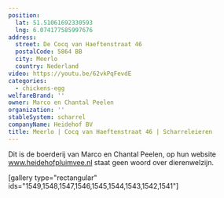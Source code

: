 ```yaml
---
position:
  lat: 51.51061692330593
  lng: 6.074177585997676
address:
  street: De Cocq van Haeftenstraat 46
  postalCode: 5864 BB
  city: Meerlo
  country: Nederland
video: https://youtu.be/62vkPqFevdE
categories:
  - chickens-egg
welfareBrand: ''
owner: Marco en Chantal Peelen
organization: ''
stableSystem: scharrel
companyName: Heidehof BV
title: Meerlo | Cocq van Haeftenstraat 46 | Scharreleieren
---
```

Dit is de boerderij van Marco en Chantal Peelen, op hun website www.heidehofpluimvee.nl staat geen woord over dierenwelzijn.

[gallery type="rectangular" ids="1549,1548,1547,1546,1545,1544,1543,1542,1541"]